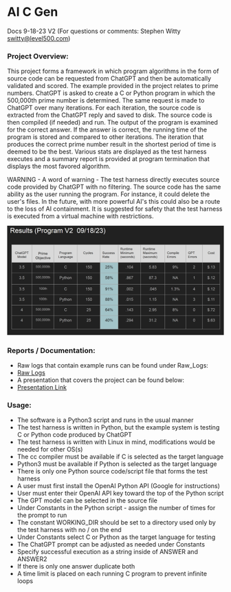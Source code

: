 # AI C Gen
Docs 9-18-23 V2 (For questions or comments:  Stephen Witty switty@level500.com)  

### Project Overview:
This project forms a framework in which program algorithms in the form of source code can be requested from ChatGPT and then be automatically validated and scored.  The example provided in the project relates to prime numbers.  ChatGPT is asked to create a C or Python program in which the 500,000th prime number is determined.  The same request is made to ChatGPT over many iterations.  For each iteration, the source code is extracted from the ChatGPT reply and saved to disk.  The source code is then compiled (if needed) and run.  The output of the program is examined for the correct answer.  If the answer is correct, the running time of the program is stored and compared to other iterations.  The iteration that produces the correct prime number result in the shortest period of time is deemed to be the best.  Various stats are displayed as the test harness executes and a summary report is provided at program termination that displays the most favored algorithm.  

WARNING - A word of warning - The test harness directly executes source code provided by ChatGPT with no filtering.  The source code has the same ability as the user running the program.  For instance, it could delete the user's files.  In the future, with more powerful AI's this could also be a route to the loss of AI containment.  It is suggested for safety that the test harness is executed from a virtual machine with restrictions.

  

<img src="Pics/results.jpg" width="650">

### Reports / Documentation:
- Raw logs that contain example runs can be found under Raw_Logs:
- [Raw Logs](https://github.com/switty42/AI_C_Gen/tree/main/Raw_Logs/091823)
- A presentation that covers the project can be found below:
- [Presentation Link](https://github.com/switty42/AI_C_Gen/blob/main/Presentations/AI_C_Gen_091823.pdf)

### Usage:

- The software is a Python3 script and runs in the usual manner
- The test harness is written in Python, but the example system is testing C or Python code produced by ChatGPT
- The test harness is written with Linux in mind, modifications would be needed for other OS(s)
- The cc compiler must be available if C is selected as the target language
- Python3 must be available if Python is selected as the target language
- There is only one Python source code/script file that forms the test harness
- A user must first install the OpenAI Python API (Google for instructions)
- User must enter their OpenAI API key toward the top of the Python script
- The GPT model can be selected in the source file
- Under Constants in the Python script - assign the number of times for the prompt to run
- The constant WORKING_DIR should be set to a directory used only by the test harness with no / on the end
- Under Constants select C or Python as the target language for testing
- The ChatGPT prompt can be adjusted as needed under Constants
- Specify successful execution as a string inside of ANSWER and ANSWER2
- If there is only one answer duplicate both
- A time limit is placed on each running C program to prevent infinite loops